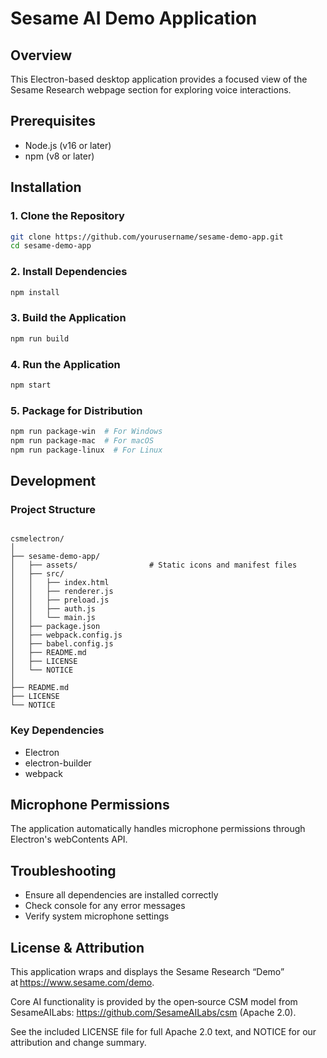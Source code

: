# Sesame AI Demo Application

## Overview
This Electron-based desktop application provides a focused view of the Sesame Research webpage section for exploring voice interactions.

## Prerequisites
- Node.js (v16 or later)
- npm (v8 or later)

## Installation

### 1. Clone the Repository
```bash
git clone https://github.com/yourusername/sesame-demo-app.git
cd sesame-demo-app
```

### 2. Install Dependencies
```bash
npm install
```

### 3. Build the Application
```bash
npm run build
```

### 4. Run the Application
```bash
npm start
```

### 5. Package for Distribution
```bash
npm run package-win  # For Windows
npm run package-mac  # For macOS
npm run package-linux  # For Linux
```

## Development

### Project Structure
```

csmelectron/
│
├── sesame-demo-app/
│   ├── assets/                # Static icons and manifest files
│   ├── src/
│   │   ├── index.html
│   │   ├── renderer.js
│   │   ├── preload.js
│   │   ├── auth.js
│   │   └── main.js
│   ├── package.json
│   ├── webpack.config.js
│   ├── babel.config.js
│   ├── README.md
│   ├── LICENSE
│   └── NOTICE
│
├── README.md
├── LICENSE
└── NOTICE

```

### Key Dependencies
- Electron
- electron-builder
- webpack

## Microphone Permissions
The application automatically handles microphone permissions through Electron's webContents API.

## Troubleshooting
- Ensure all dependencies are installed correctly
- Check console for any error messages
- Verify system microphone settings

## License & Attribution
This application wraps and displays the Sesame Research “Demo” at https://www.sesame.com/demo.

Core AI functionality is provided by the open‑source CSM model from SesameAILabs: https://github.com/SesameAILabs/csm (Apache 2.0).

See the included LICENSE file for full Apache 2.0 text, and NOTICE for our attribution and change summary.
